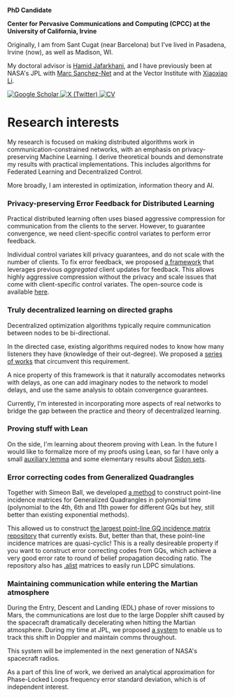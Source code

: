 **PhD Candidate**

**Center for Pervasive Communications and Computing (CPCC) at the University of California, Irvine**

Originally, I am from Sant Cugat (near Barcelona) but I've lived in Pasadena, Irvine (now), as well as Madison, WI.

My doctoral advisor is [Hamid Jafarkhani](https://www.ece.uci.edu/~hamidj/), and I have previously been at NASA's JPL with [Marc Sanchez-Net](https://scholar.google.com/citations?user=0C0EdK8AAAAJ&hl=en) and at the Vector Institute with [Xiaoxiao Li](https://xxlya.github.io/). 

[![Google Scholar](https://img.shields.io/badge/Google%20Scholar-4285F4?style=for-the-badge&logo=google-scholar&logoColor=white)
](https://scholar.google.com/citations?user=YElSNAIAAAAJ&hl=en)  [![X (Twitter)](https://img.shields.io/badge/X-000000.svg?style=for-the-badge&logo=X&logoColor=white)
](https://twitter.com/tomas__ortega)  [![CV](https://img.shields.io/badge/CV-009900?style=for-the-badge&logoColor=white)](https://tomasortega.github.io/CV.pdf)

# Research interests

My research is focused on making distributed algorithms work in communication-constrained networks, with an emphasis on privacy-preserving Machine Learning. I derive theoretical bounds and demonstrate my results with practical implementations. This includes algorithms for Federated Learning and Decentralized Control.

More broadly, I am interested in optimization, information theory and AI.

### Privacy-preserving Error Feedback for Distributed Learning

Practical distributed learning often uses biased aggressive compression for communication from the clients to the server. However, to guarantee convergence, we need client-specific control variates to perform error feedback. 

Individual control variates kill privacy guarantees, and do not scale with the number of clients. To fix error feedback, we proposed [a framework](https://arxiv.org/abs/2412.04538) that leverages previous *aggregated* client updates for feedback. This allows highly aggressive compression without the privacy and scale issues that come with client-specific control variates. The open-source code is available [here](https://github.com/TomasOrtega/TellMeTwice).

### Truly decentralized learning on directed graphs

Decentralized optimization algorithms typically require communication between nodes to be bi-directional. 

In the directed case, existing algorithms required nodes to know how many listeners they have (knowledge of their out-degree). We proposed a [series of works](https://github.com/TomasOrtega/DT-GO) that circumvent this requirement.

A nice property of this framework is that it naturally accomodates networks with delays, as one can add imaginary nodes to the network to model delays, and use the same analysis to obtain convergence guarantees.

Currently, I'm interested in incorporating more aspects of real networks to bridge the gap between the practice and theory of decentralized learning.

### Proving stuff with Lean

On the side, I'm learning about theorem proving with Lean. In the future I would like to formalize more of my proofs using Lean, so far I have only a small [auxiliary lemma](https://github.com/TomasOrtega/test_dtgo) and some elementary results about [Sidon sets](https://tomasortega.github.io/Sidon). 


### Error correcting codes from Generalized Quadrangles

Together with Simeon Ball, we developed [a method](https://arxiv.org/pdf/2405.20524) to construct point-line incidence matrices for Generalized Quadrangles in polynomial time (polynomial to the 4th, 6th and 11th power for different GQs but hey, still better than existing exponential methods). 

This allowed us to construct [the largest point-line GQ incidence matrix repository](https://github.com/TomasOrtega/QuasiCyclicGQs) that currently exists. 
But, better than that, these point-line incidence matrices are quasi-cyclic! 
This is a really desireable property if you want to construct error correcting codes from GQs, which achieve a very good error rate to round of belief propagation decoding ratio. 
The repository also has [.alist](https://www.inference.org.uk/mackay/codes/alist.html) matrices to easily run LDPC simulations.

### Maintaining communication while entering the Martian atmosphere 

During the Entry, Descent and Landing (EDL) phase of rover missions to Mars, the communications are lost due to the large Doppler shift caused by the spacecraft dramatically decelerating when hitting the Martian atmosphere.
During my time at JPL, we proposed [a system](https://ieeexplore.ieee.org/document/9438418) to enable us to track this shift in Doppler and maintain comms throughout. 

This system will be implemented in the next generation of NASA's spacecraft radios.

As a part of this line of work, we derived an analytical approximation for Phase-Locked Loops frequency error standard deviation, which is of independent interest.


<!--
**TomasOrtega/TomasOrtega** is a ✨ _special_ ✨ repository because its `README.md` (this file) appears on your GitHub profile.

Here are some ideas to get you started:

- 🔭 I’m currently working on ...
- 🌱 I’m currently learning ...
- 👯 I’m looking to collaborate on ...
- 🤔 I’m looking for help with ...
- 💬 Ask me about ...
- 📫 How to reach me: ...
- 😄 Pronouns: ...
- ⚡ Fun fact: ...
-->
